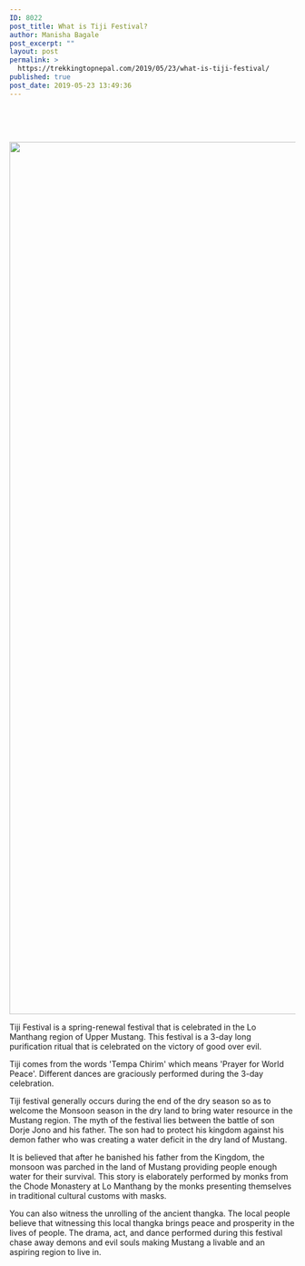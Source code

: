 ```yaml
---
ID: 8022
post_title: What is Tiji Festival?
author: Manisha Bagale
post_excerpt: ""
layout: post
permalink: >
  https://trekkingtopnepal.com/2019/05/23/what-is-tiji-festival/
published: true
post_date: 2019-05-23 13:49:36
---
```

&nbsp;

&nbsp;

<img class="alignnone size-full wp-image-7338" src="http://54.161.43.112/wp-content/uploads/2019/04/7249074942_458f2feb5e_k.jpg" alt="" width="2048" height="1536" data-wp-pid="7338" />

Tiji Festival is a spring-renewal festival that is celebrated in the Lo Manthang region of Upper Mustang. This festival is a 3-day long purification ritual that is celebrated on the victory of good over evil.

Tiji comes from the words 'Tempa Chirim' which means 'Prayer for World Peace'. Different dances are graciously performed during the 3-day celebration.

Tiji festival generally occurs during the end of the dry season so as to welcome the Monsoon season in the dry land to bring water resource in the Mustang region. The myth of the festival lies between the battle of son Dorje Jono and his father. The son had to protect his kingdom against his demon father who was creating a water deficit in the dry land of Mustang.

It is believed that after he banished his father from the Kingdom, the monsoon was parched in the land of Mustang providing people enough water for their survival. This story is elaborately performed by monks from the Chode Monastery at Lo Manthang by the monks presenting themselves in traditional cultural customs with masks.

You can also witness the unrolling of the ancient thangka. The local people believe that witnessing this local thangka brings peace and prosperity in the lives of people. The drama, act, and dance performed during this festival chase away demons and evil souls making Mustang a livable and an aspiring region to live in.